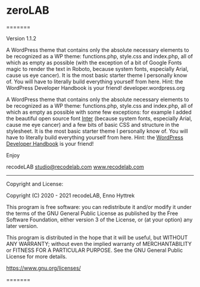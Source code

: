 # zeroLAB

=======

Version 1.1.2

A WordPress theme that contains only the absolute necessary elements to be recognized as a WP theme: functions.php, style.css and index.php, all of which as empty as possible (with the exception of a bit of Google Fonts magic to render the text in Roboto, because system fonts, especially Arial, cause us eye cancer). It is the most basic starter theme I personally know of. You will have to literally build everything yourself from here. Hint: the WordPress Developer Handbook is your friend! developer.wordpress.org


A WordPress theme that contains only the absolute necessary elements to be recognized as a WP theme: functions.php, style.css and index.php, all of which as empty as possible with some few exceptions: for example I added the beautiful open source font <a href="https://github.com/rsms/inter">Inter</a> (because system fonts, especially Arial, cause me eye cancer) and a few bits of basic CSS and structure in the stylesheet. It is the most basic starter theme I personally know of. You will have to literally build everything yourself from here. Hint: the <a href="https://developer.wordpress.org" target="_blank">WordPress Developer Handbook</a> is your friend!

Enjoy

recodeLAB
studio@recodelab.com
www.recodelab.com


---
Copyright and License:

Copyright (C) 2020 - 2021  recodeLAB, Enno Hyttrek

This program is free software: you can redistribute it and/or modify it under the terms of the GNU General Public License as published by the Free Software Foundation, either version 3 of the License, or (at your option) any later version.

This program is distributed in the hope that it will be useful, but WITHOUT ANY WARRANTY; without even the implied warranty of MERCHANTABILITY or FITNESS FOR A PARTICULAR PURPOSE. See the GNU General Public License for more details.

https://www.gnu.org/licenses/

=======

